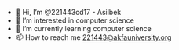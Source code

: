- 👋 Hi, I’m @221443cd17 - Asilbek
- 👀 I’m interested in computer science
- 🌱 I’m currently learning computer science
- 📫 How to reach me 221443@akfauniversity.org

<!---
221443cd17/221443cd17 is a ✨ special ✨ repository because its `README.md` (this file) appears on your GitHub profile.
You can click the Preview link to take a look at your changes.
--->
